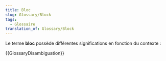 ```yaml
---
title: Bloc
slug: Glossary/Block
tags:
  - Glossaire
translation_of: Glossary/Block
---
```

Le terme **bloc** possède différentes significations en fonction du contexte :

{{GlossaryDisambiguation}}
